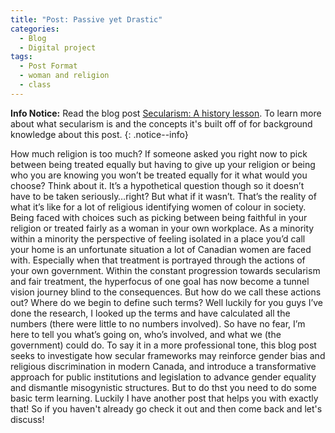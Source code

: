 ```yaml
---
title: "Post: Passive yet Drastic"
categories:
  - Blog
  - Digital project
tags:
  - Post Format
  - woman and religion
  - class
---
```

**Info Notice:** Read the blog post [Secularism: A history lesson](#). To learn more about what secularism is and the concepts it's built off of for background knowledge about this post. {: .notice--info}


How much religion is too much? If someone asked you right now to pick between being treated equally but having to give up your religion or being who you are knowing you won’t be treated equally for it what would you choose? Think about it. It’s a hypothetical question though so it doesn’t have to be taken seriously…right? But what if it wasn’t. That’s the reality of what it’s like for a lot of religious identifying women of colour in society. Being faced with choices such as picking between being faithful in your religion or treated fairly as a woman in your own workplace. As a minority within a minority the perspective of feeling isolated in a place you’d call your home is an unfortunate situation a lot of Canadian women are faced with. Especially when that treatment is portrayed through the actions of your own government. Within the constant progression towards secularism and fair treatment, the hyperfocus of one goal has now become a tunnel vision journey blind to the consequences. But how do we call these actions out? Where do we begin to define such terms? Well luckily for you guys I’ve done the research, I looked up the terms and have calculated all the numbers (there were little to no numbers involved). So have no fear, I’m here to tell you what’s going on, who’s involved, and what we (the government) could do. To say it in a more professional tone, this blog post seeks to investigate how secular frameworks may reinforce gender bias and religious discrimination in modern Canada, and introduce a transformative approach for public institutions and legislation to advance gender equality and dismantle misogynistic structures. But to do thst you need to do some basic term learning. Luckily I have another post that helps you with exactly that! So if you haven't already go check it out and then come back and let's discuss!



